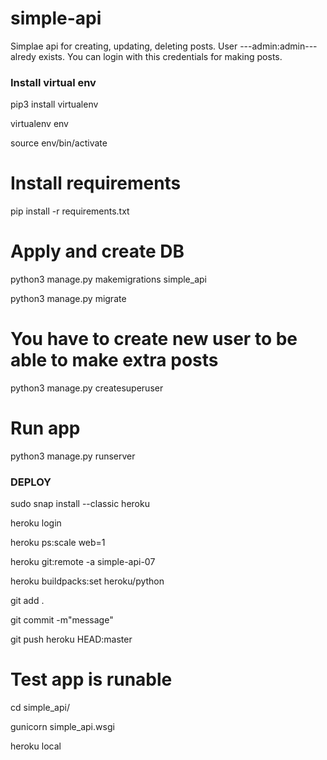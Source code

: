 # simple-api
Simplae api for creating, updating, deleting posts.
User ---admin:admin--- alredy exists. You can login with this credentials for making posts.

### Install virtual env
pip3 install virtualenv

virtualenv env

source env/bin/activate


# Install requirements
pip install -r requirements.txt

# Apply and create DB
python3 manage.py makemigrations simple_api

python3 manage.py migrate


# You have to create new user to be able to make extra posts
python3 manage.py createsuperuser

# Run app
python3 manage.py runserver



### DEPLOY
sudo snap install --classic heroku

heroku login

heroku ps:scale web=1

heroku git:remote -a simple-api-07

heroku buildpacks:set heroku/python


git add .

git commit -m"message"

git push heroku HEAD:master


# Test app is runable
cd simple_api/

gunicorn simple_api.wsgi

heroku local
